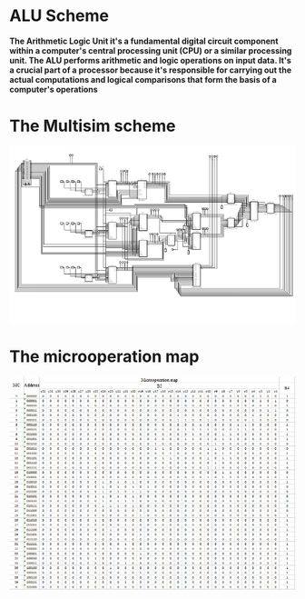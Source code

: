 # ALU Scheme

**The Arithmetic Logic Unit it's a fundamental digital circuit component within a computer's central processing unit (CPU) or a similar processing unit. The ALU performs arithmetic and logic operations on input data. It's a crucial part of a processor because it's responsible for carrying out the actual computations and logical comparisons that form the basis of a computer's operations**

# The Multisim scheme
![](assets/ALU.png)

# The microoperation map
![](assets/Microoperation%20map.png)